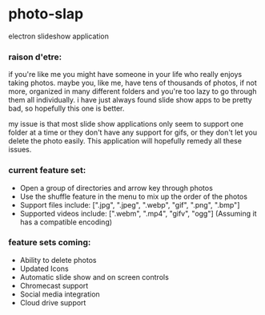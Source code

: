 # photo-slap
electron slideshow application

### raison d'etre:
if you're like me you might have someone in your life who really enjoys taking photos. maybe you, like me, have tens of thousands of photos, if not more, organized in many different folders and you're too lazy to go through them all individually. i have just always found slide show apps to be pretty bad, so hopefully this one is better. 

my issue is that most slide show applications only seem to support one folder at a time or they don't have any support for gifs, or they don't let you delete the photo easily. This application will hopefully remedy all these issues.

### current feature set:
* Open a group of directories and arrow key through photos
* Use the shuffle feature in the menu to mix up the order of the photos
* Support files include: [".jpg", ".jpeg", ".webp", "gif", ".png", ".bmp"]
* Supported videos include: [".webm", ".mp4", "gifv", "ogg"] (Assuming it has a compatible encoding)

### feature sets coming:
* Ability to delete photos
* Updated Icons
* Automatic slide show and on screen controls
* Chromecast support
* Social media integration
* Cloud drive support
